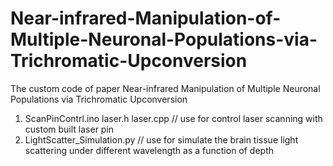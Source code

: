 # Near-infrared-Manipulation-of-Multiple-Neuronal-Populations-via-Trichromatic-Upconversion
The custom code of paper Near-infrared Manipulation of Multiple Neuronal Populations via Trichromatic Upconversion

1. ScanPinContrl.ino laser.h laser.cpp // use for control laser scanning with custom built laser pin
2. LightScatter_Simulation.py   // use for simulate the brain tissue light scattering under different wavelength as a function of depth
